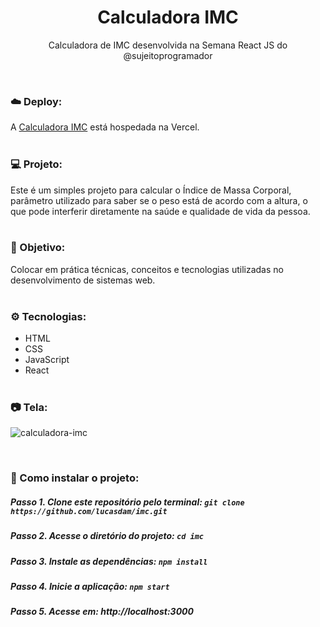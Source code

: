 <h1 align="center">Calculadora IMC</h1>
<p align="center">Calculadora de IMC desenvolvida na Semana React JS do @sujeitoprogramador</p> <br />


### ☁️ Deploy:
A <a href="https://imc-lucasdam.vercel.app/" target="_blank">Calculadora IMC</a> está hospedada na Vercel.
<br /> <br />

### 💻 Projeto:
Este é um simples projeto para calcular o Índice de Massa Corporal, parâmetro utilizado para saber se o peso está de acordo com a altura, o que pode interferir diretamente na saúde e qualidade de vida da pessoa.
<br /> <br />

### 🎯 Objetivo:
Colocar em prática técnicas, conceitos e tecnologias utilizadas no desenvolvimento de sistemas web.
<br /> <br />

### ⚙️ Tecnologias:
- HTML
- CSS
- JavaScript
- React
<br /> <br />

### 📷 Tela:
![calculadora-imc](https://user-images.githubusercontent.com/54273070/156848248-ef5f2e3e-d886-430e-a308-c46d60088c93.jpg)

<br />

### 📂 Como instalar o projeto:

##### Passo 1. Clone este repositório pelo terminal: `git clone https://github.com/lucasdam/imc.git`

##### Passo 2. Acesse o diretório do projeto: `cd imc`

##### Passo 3. Instale as dependências: `npm install`

##### Passo 4. Inicie a aplicação: `npm start`

##### Passo 5. Acesse em: http://localhost:3000